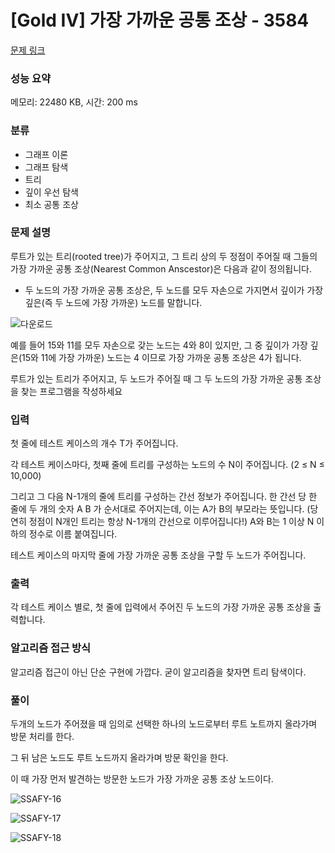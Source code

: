 # [Gold IV] 가장 가까운 공통 조상 - 3584 

[문제 링크](https://www.acmicpc.net/problem/3584) 

### 성능 요약

메모리: 22480 KB, 시간: 200 ms

### 분류

- 그래프 이론
- 그래프 탐색
- 트리
- 깊이 우선 탐색
- 최소 공통 조상

### 문제 설명

루트가 있는 트리(rooted tree)가 주어지고, 그 트리 상의 두 정점이 주어질 때 그들의 가장 가까운 공통 조상(Nearest Common Anscestor)은 다음과 같이 정의됩니다.

- 두 노드의 가장 가까운 공통 조상은, 두 노드를 모두 자손으로 가지면서 깊이가 가장 깊은(즉 두 노드에 가장 가까운) 노드를 말합니다.

![다운로드](https://user-images.githubusercontent.com/88186460/219870889-faa90b26-4993-4b1f-b252-650aa285d28f.png)

예를 들어  15와 11를 모두 자손으로 갖는 노드는 4와 8이 있지만, 그 중 깊이가 가장 깊은(15와 11에 가장 가까운) 노드는 4 이므로 가장 가까운 공통 조상은 4가 됩니다.

루트가 있는 트리가 주어지고, 두 노드가 주어질 때 그 두 노드의 가장 가까운 공통 조상을 찾는 프로그램을 작성하세요

### 입력 

첫 줄에 테스트 케이스의 개수 T가 주어집니다.

각 테스트 케이스마다, 첫째 줄에 트리를 구성하는 노드의 수 N이 주어집니다. (2 ≤ N ≤ 10,000)

그리고 그 다음 N-1개의 줄에 트리를 구성하는 간선 정보가 주어집니다. 한 간선 당 한 줄에 두 개의 숫자 A B 가 순서대로 주어지는데, 이는 A가 B의 부모라는 뜻입니다. (당연히 정점이 N개인 트리는 항상 N-1개의 간선으로 이루어집니다!) A와 B는 1 이상 N 이하의 정수로 이름 붙여집니다.

테스트 케이스의 마지막 줄에 가장 가까운 공통 조상을 구할 두 노드가 주어집니다.

### 출력 

각 테스트 케이스 별로, 첫 줄에 입력에서 주어진 두 노드의 가장 가까운 공통 조상을 출력합니다.

### 알고리즘 접근 방식
알고리즘 접근이 아닌 단순 구현에 가깝다. 굳이 알고리즘을 찾자면 트리 탐색이다.
 
### 풀이
두개의 노드가 주어졌을 때 임의로 선택한 하나의 노드로부터 루트 노트까지 올라가며 방문 처리를 한다.

그 뒤 남은 노드도 루트 노드까지 올라가며 방문 확인을 한다.

이 때 가장 먼저 발견하는 방문한 노드가 가장 가까운 공통 조상 노드이다.

![SSAFY-16](https://user-images.githubusercontent.com/88186460/219871285-6fd132f2-9134-4214-8762-ec1b4c8cfc61.jpg)

![SSAFY-17](https://user-images.githubusercontent.com/88186460/219871286-b06ea675-94a4-4345-9544-625846ada5af.jpg)

![SSAFY-18](https://user-images.githubusercontent.com/88186460/219871287-1c76ca97-0446-4b70-a542-06617d2815b5.jpg)



